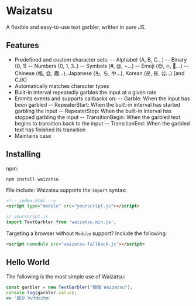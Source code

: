 # Waizatsu
A flexible and easy-to-use text garbler, written in pure JS.
## Features
- Predefined and custom character sets:
-- Alphabet (A, B, C...)
-- Binary (0, 1)
-- Numbers (0, 1, 3..)
-- Symbols (#, @, ¬...)
-- Emoji (😍, 🔥, 👸...)
-- Chinese (格, 会, 趣...), Japanese (も, ち, や...), Korean (운, 용, 심...) [and CJK]
- Automatically matches character types
- Built-in interval repeatedly garbles the input at a given rate
- Emmits events and supports callbacks on:
-- Garble: When the input has been garbled
-- RepeaterStart: When the built-in interval has started garbling the input
-- RepeaterStop: When the built-in interval has stopped garbling the input
-- TransitionBegin: When the garbled text begins to transition back to the input
-- TransitionEnd: When the garbled text has finished its transition
- Maintains case
## Installing
npm:
````
npm install waizatsu
````
File include:
Waizatsu supports the `import` syntax:
````HTML
<!-- index.html -->
<script type="module" src="yourscript.js"></script>
````
````Javascript
// yourscript.js
import TextGarbler from 'waizatsu.min.js';
````
Targeting a browser without `Module` support? Include the following:
````HTML
<script nomodule src="waizatsu-fallback.js"></script>
````
## Hello World
The following is the most simple use of Waizatsu:
````Javascript
const garbler = new TextGarbler("猥雑 Waizatsu");
console.log(garbler.value);
=> '趣갖 Vvfdeihm'
````

